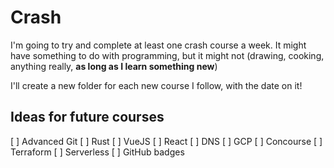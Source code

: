 
# Crash

I'm going to try and complete at least one crash course a week. It might have something to do with programming, but it might not (drawing, cooking, anything really, **as long as I learn something new**)  

I'll create a new folder for each new course I follow, with the date on it!


## Ideas for future courses

[ ] Advanced Git
[ ] Rust
[ ] VueJS
[ ] React
[ ] DNS
[ ] GCP
[ ] Concourse
[ ] Terraform
[ ] Serverless
[ ] GitHub badges
